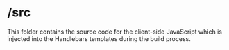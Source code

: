# /src

This folder contains the source code for the client-side JavaScript which is injected into the Handlebars templates during the build process.
